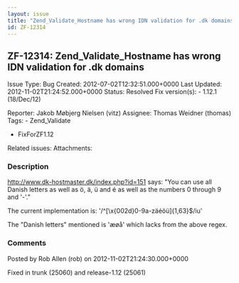 ```yaml
---
layout: issue
title: "Zend_Validate_Hostname has wrong IDN validation for .dk domains"
id: ZF-12314
---
```


ZF-12314: Zend\_Validate\_Hostname has wrong IDN validation for .dk domains
---------------------------------------------------------------------------

 Issue Type: Bug Created: 2012-07-02T12:32:51.000+0000 Last Updated: 2012-11-02T21:24:52.000+0000 Status: Resolved Fix version(s): - 1.12.1 (18/Dec/12)
 
 Reporter:  Jakob Møbjerg Nielsen (vitz)  Assignee:  Thomas Weidner (thomas)  Tags: - Zend\_Validate
- FixForZF1.12
 
 Related issues: 
 Attachments: 
### Description

<http://www.dk-hostmaster.dk/index.php?id=151> says: "You can use all Danish letters as well as ö, ä, ü and é as well as the numbers 0 through 9 and '-'."

The current implementation is: '/^[\\x{002d}0-9a-zäéöü]{1,63}$/iu'

The "Danish letters" mentioned is 'æøå' which lacks from the above regex.

 

 

### Comments

Posted by Rob Allen (rob) on 2012-11-02T21:24:30.000+0000

Fixed in trunk (25060) and release-1.12 (25061)

 

 